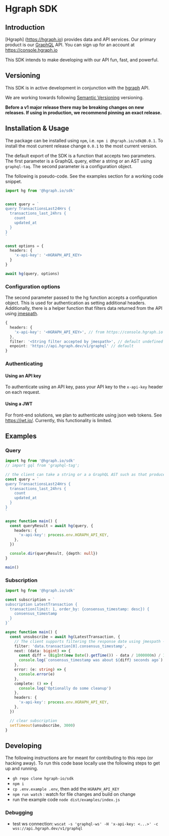 # Hgraph SDK

## Introduction

[Hgraph] (https://hgraph.io) provides data and API services. Our primary product
is our [GraphQL](https://graphql.org/) API. You can sign up for an account at
<https://console.hgraph.io>

This SDK intends to make developing with our API fun, fast, and powerful.

## Versioning

This SDK is in active development in conjunction with the
[hgraph](https://hgraph.io) API.

We are working towards following [Semantic Versioning](https://semver.org)
versioning.

**Before a v1 major release there may be breaking changes on new releases. If
using in production, we recommend pinning an exact release.**

## Installation & Usage

The package can be installed using `npm`, i.e. `npm i @hgraph.io/sdk@0.0.1`. To
install the most current release change `0.0.1` to the most current version.

The default export of the SDK is a function that accepts two parameters. The
first parameter is a GraphQL query, either a string or an AST using
`graphql-taq`. The second parameter is a configuration object.

The following is pseudo-code. See the examples section for a working code
snippet.

```typescript
import hg from '@hgraph.io/sdk'


const query = `
query TransactionsLast24Hrs {
  transactions_last_24hrs {
    count
    updated_at
  }
}
`

const options = {
  headers: {
    'x-api-key': '<HGRAPH_API_KEY>
  }
}

await hg(query, options)
```

### Configuration options

The second parameter passed to the hg function accepts a configuration object.
This is used for authentication as setting additional headers. Additionally,
there is a helper function that filters data returned from the API using
[jmespath](https://jmespath.org/).

```typescript
{
  headers: {
    'x-api-key': '<HGRAPH_API_KEY>', // from https://console.hgraph.io
  },
  filter: '<String filter accepted by jmespath>', // default undefined
  enpoint: 'https://api.hgraph.dev/v1/graphql' // default
}

```

### Authenticating

#### Using an API key

To authenticate using an API key, pass your API key to the `x-api-key` header on
each request.

#### Using a JWT

For front-end solutions, we plan to authenticate using json web tokens. See
<https://jwt.io/>. Currently, this functionality is limited.

## Examples

### Query

```typescript
import hg from '@hgraph.io/sdk'
// import gql from 'graphql-tag';

// the client can take a string or a a GraphQL AST such as that produced by graphql-tag
const query = `
query TransactionsLast24Hrs {
  transactions_last_24hrs {
    count
    updated_at
  }
}
`

async function main() {
  const queryResult = await hg(query, {
    headers: {
      'x-api-key': process.env.HGRAPH_API_KEY,
    },
  })

  console.dir(queryResult, {depth: null})
}

main()
```

### Subscription

```typescript
import hg from '@hgraph.io/sdk'

const subscription = `
subscription LatestTransaction {
  transaction(limit: 1, order_by: {consensus_timestamp: desc}) {
    consensus_timestamp
  }
}`

async function main() {
  const unsubscribe = await hg(LatestTransaction, {
    // The client supports filtering the response date using jmespath -  https://jmespath.org/
    filter: 'data.transaction[0].consensus_timestamp',
    next: (data: bigint) => {
      const diff = (BigInt(new Date().getTime()) - data / 1000000n) / 1000n
      console.log(`consensus_timestamp was about ${diff} seconds ago`)
    },
    error: (e: string) => {
      console.error(e)
    },
    complete: () => {
      console.log('Optionally do some cleanup')
    },
    headers: {
      'x-api-key': process.env.HGRAPH_API_KEY,
    },
  })

  // clear subscription
  setTimeout(unsubscribe, 3000)
}
```

## Developing

The following instructions are for meant for contributing to this repo (or
hacking away). To run this code base locally use the following steps to get up
and running.

- `gh repo clone hgraph-io/sdk`
- `npm i`
- `cp .env.example .env`, then add the `HGRAPH_API_KEY`
- `npm run watch` : watch for file changes and build on change
- run the example code `node dist/examples/index.js`

### Debugging

- test ws connection:
  `wscat -s 'graphql-ws' -H 'x-api-key: <...>' -c wss://api.hgraph.dev/v1/graphql`
